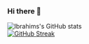 ### Hi there 👋

![Ibrahims's GitHub stats](https://github-stats-alpha.vercel.app/api?username=IbrahimNabid)
<br />
[![GitHub Streak](https://streak-stats.demolab.com/?user=IbrahimNabid)](https://git.io/streak-stats)


